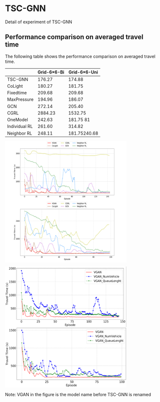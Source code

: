 # TSC-GNN
Detail of experiment of TSC-GNN

## Performance comparison on averaged travel time

The following table shows the performance comparison on averaged travel time.

|         | Grid-6×6-Bi | Grid-6×6-Uni |
| ------- | ----------- | ------------ |
| TSC-GNN | 176.27      | 174.88       |
| CoLight | 180.27      | 181.75       |
| Fixedtime | 209.68      | 209.68       |
| MaxPressure | 194.96      | 186.07       |
| GCN | 272.14      | 205.40       |
| CGRL | 2884.23      | 1532.75       |
| OneModel | 242.63      | 181.75 81    |
| Individual RL | 261.60      | 314.82       |
| Neighbor RL | 248.11      | 181.75240.68       |


<img src="https://github.com/AaronXu296/TSC-GNN/blob/main/con_bi.png" width = "400" height = "200" alt="Grid-6×6-Bi" align=center /><img src="https://github.com/AaronXu296/TSC-GNN/blob/main/con_uni.png" width = "400" height = "200" alt="" align=center />

<img src="https://github.com/AaronXu296/TSC-GNN/blob/main/ablation-bi.png" width = "400" height = "200" alt="" align=center /><img src="https://github.com/AaronXu296/TSC-GNN/blob/main/ablation-uni.png" width = "400" height = "200" alt="" align=center />

Note: VGAN in the figure is the model name before TSC-GNN is renamed

